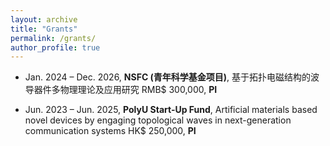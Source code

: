 ```yaml
---
layout: archive
title: "Grants"
permalink: /grants/
author_profile: true
---
```


-	Jan. 2024 – Dec. 2026,  **NSFC (青年科学基金项目)**, 基于拓扑电磁结构的波导器件多物理理论及应用研究
RMB$ 300,000, **PI**

-	Jun. 2023 – Jun. 2025, **PolyU Start-Up Fund**, Artificial materials based novel devices by engaging topological waves in next-generation communication systems
  HK$ 250,000, **PI**
